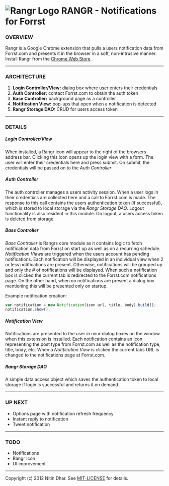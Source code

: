 ![Rangr Logo](http://bit.ly/GA6sWK) RANGR - Notifications for Forrst 
====================================================================

### OVERVIEW

Rangr is a Google Chrome extension that pulls a users notification data from Forrst.com and presents it in the browser in a 
soft, non-intrusive manner. Install Rangr from the [Chrome Web Store](https://chrome.google.com/webstore/category/home).

* * *

### ARCHITECTURE

1. **Login Controller/View:** dialog box where user enters their credentials
2. **Auth Controller:** contact Forrst.com to obtain the auth token
3. **Base Controller:** background page as a controller
4. **Notification View:** pop-ups that open when a notification is detected
5. **Rangr Storage DAO:** CRUD for users access token

* * *

### DETAILS

##### Login Controller/View

When installed, a Rangr icon will appear to the right of the browsers address bar. Clicking this icon opens up 
the login view with a form. The user will enter their credentials here and press submit. On submit, the credentials
will be passed on to the *Auth Controller*

##### Auth Controller

The auth controller manages a users activity session. When a user logs in their credentials are collected here and a call
to Forrst.com is made. The response to this call contains the users authentication token (if successful), which is stored
to local storage via the *Rangr Storage DAO*. Logout functionality is also resident in this module. On logout, a users
access token is deleted from storage.

##### Base Controller

*Base Controller* is Rangrs core module as it contains logic to fetch notification data from Forrst on start up as well as
on a recurring schedule. *Notification View*s are triggered when the users account has pending notifications. Each notification 
will be displayed in an individual view when 2 or less notifications are present. Otherwise, notifications will be grouped up 
and only the # of notifications will be displayed. When such a notification box is clicked the current tab is redirected to
the Forrst.com notifications page. On the other hand, when no notifications are present a dialog box mentioning this will be presented
only on startup.

Example notification creation:

```javascript
var notification = new Notification(icon url, title, body).build();
notification.show();
```

##### Notification View

Notifications are presented to the user in mini-dialog boxes on the window when this extension is installed. Each notification
contains an icon representing the post type from Forrst.com as well as the notification type, title, body, etc. When a *Notification
View* is clicked the current tabs URL is changed to the notifications page at Forrst.com.

##### Rangr Storage DAO

A simple data access object which saves the authentication token to local storage if login is successful and returns it on demand.

* * *

### UP NEXT

- Options page with notification refresh frequency
- Instant reply to notification
- Tweet notification

* * *

### TODO

- Notifications
- Rangr Icon
- UI improvement

* * *

Copyright (c) 2012 Nitin Dhar. See [MIT-LICENSE](https://github.com/nitindhar7/rangr/blob/master/MIT-LICENSE) for details.